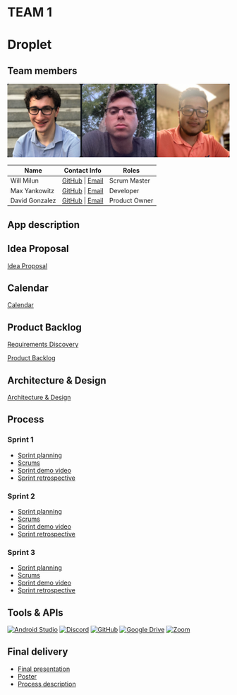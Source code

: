 # TEAM 1

# Droplet

## Team members

![Team photo](./Photos/Team_Photo.png)

| Name | Contact Info | Roles |
| ----------- | ----------- | ----------- |
| Will Milun | [GitHub](https://github.com/wmilun) \| [Email](mailto:wm81430n@pace.edu) | Scrum Master |
| Max Yankowitz | [GitHub](https://github.com/my76402p) \| [Email](mailto:my76402p@pace.edu) | Developer |
| David Gonzalez | [GitHub](https://github.com/dg52718n) \| [Email](mailto:dg52718n@pace.edu) | Product Owner |

## App description


## Idea Proposal
[Idea Proposal](https://docs.google.com/document/d/162kcxaSTWXm7B_YTzX195Zy1zFi4aY-7/edit?usp=sharing&ouid=105590931687126019573&rtpof=true&sd=true)

## Calendar
[Calendar](https://calendar.google.com/calendar/u/0?cid=aXZoMmU3NjhzMjRkdGlxZWYwcXZvbzhxcjBAZ3JvdXAuY2FsZW5kYXIuZ29vZ2xlLmNvbQ)

## Product Backlog
[Requirements Discovery](https://docs.google.com/document/d/18cx8Tyzh9Bd6RD7DXkt4CAfy_qPkuER9WXp3ATtCHNY/edit?usp=sharing)

[Product Backlog](https://docs.google.com/spreadsheets/d/1C_ajDEnNuAYeAXsaiWrSzfB5pRdDtMqvcJMX2THltSI/edit?usp=sharing)

## Architecture & Design
[Architecture & Design](https://docs.google.com/document/d/1NK1kljgZU7Wcs1C823y0GNQ7cXp45jjBI8srulZk_aE/edit?usp=sharing)

## Process

### Sprint 1

* [Sprint planning](https://docs.google.com/spreadsheets/d/1C_ajDEnNuAYeAXsaiWrSzfB5pRdDtMqvcJMX2THltSI/edit#gid=1056044682)
* [Scrums](https://docs.google.com/document/d/1wy1zbq5GWknJ3M_m_EA01yez1NhxjD5ueJtwcFCHTKs/edit?usp=sharing)
* [Sprint demo video]()
* [Sprint retrospective](https://docs.google.com/document/d/1kFw4gI-ncNlyMWwpPOCX3662KAulyHKG67Yf5yP7ZkQ/edit?usp=sharing)

### Sprint 2

* [Sprint planning](https://docs.google.com/spreadsheets/d/1C_ajDEnNuAYeAXsaiWrSzfB5pRdDtMqvcJMX2THltSI/edit#gid=429545016)
* [Scrums](https://docs.google.com/document/d/1ZH6K_5qTf3Fh5o5j2C6lekbWevmZeVzyTzcF6yjhQDQ/edit?usp=sharing)
* [Sprint demo video]()
* [Sprint retrospective](https://docs.google.com/document/d/1plqxMcXQkSMe0kVlZRkp8W2UCPhst7NynzzqPmKsGis/edit?usp=sharing)

### Sprint 3

* [Sprint planning](https://docs.google.com/spreadsheets/d/1C_ajDEnNuAYeAXsaiWrSzfB5pRdDtMqvcJMX2THltSI/edit#gid=984673267)
* [Scrums](https://docs.google.com/document/d/1w3iZ9uJ7K4JUVho2aODPBHODnPo48vQoaOv3shmZqZ4/edit?usp=sharing)
* [Sprint demo video]()
* [Sprint retrospective](https://docs.google.com/document/d/18mLCo5AaJAgEjpsOsSA75QtGKI9PmS_XuIgFIt4L9Wk/edit?usp=sharing)

## Tools & APIs

 <a href="https://developer.android.com/studio"><img src="https://miro.medium.com/max/256/1*Qto7UMJ5fRaXPU1Pb7tN6g.png" alt="Android Studio" width="50"></a>
 <a href="https://www.discord.com"><img src="https://theme.zdassets.com/theme_assets/678183/84b82d07b293907113d9d4dafd29bfa170bbf9b6.ico" alt="Discord" width="50"></a>
 <a href="https://github.com"><img src="https://cdn-icons-png.flaticon.com/512/25/25231.png" alt="GitHub" width="50"></a>
 <a href="https://www.google.com/drive"><img src="https://cdn-1.webcatalog.io/catalog/google-drive/google-drive-icon-filled.png" alt="Google Drive" width="50"></a>
 <a href="https://zoom.us"><img src="![image](https://user-images.githubusercontent.com/39629575/208528471-cdf96ed8-4ed5-48b1-a7f7-15855ca5bfa1.png)" alt="Zoom" width="50"></a>

## Final delivery

* [Final presentation](https://docs.google.com/presentation/d/1DLaU6D12dBnlvrPseNyxmvre2o5oajoeNtdtzZYI5_E)
* [Poster](https://docs.google.com/presentation/d/1BfhCMI4XVTcW2k-a0HgS7C41IzC07KJvws-GWJ0I3cs)
* [Process description]()


